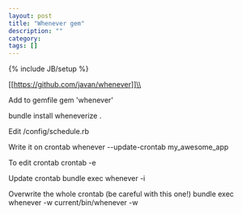 ```yaml
---
layout: post
title: "Whenever gem"
description: ""
category: 
tags: []
---
```

{% include JB/setup %}

[[https://github.com/javan/whenever]]\\

Add to gemfile
  gem 'whenever'

  bundle install
  wheneverize .
  
Edit /config/schedule.rb
  
Write it on crontab
  whenever --update-crontab my_awesome_app

To edit crontab
  crontab -e

Update crontab
  bundle exec whenever -i

Overwrite the whole crontab (be careful with this one!)
  bundle exec whenever -w
  current/bin/whenever -w
